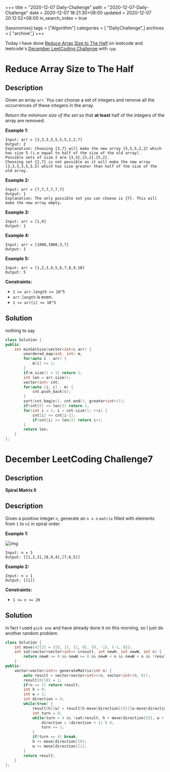 +++
title = "2020-12-07 Daily-Challenge"
path = "2020-12-07-Daily-Challenge"
date = 2020-12-07 18:21:30+08:00
updated = 2020-12-07 20:12:52+08:00
in_search_index = true

[taxonomies]
tags = ["Algorithm"]
categories = [ "DailyChallenge",]
archives = [ "archive",]
+++

Today I have done [Reduce Array Size to The Half](https://leetcode.com/problems/reduce-array-size-to-the-half/) on leetcode and leetcode's [December LeetCoding Challenge](https://leetcode.com/explore/challenge/card/december-leetcoding-challenge/569/week-1-december-1st-december-7th/3556/) with `cpp`.

<!-- more -->

# Reduce Array Size to The Half

## Description

Given an array `arr`. You can choose a set of integers and remove all the occurrences of these integers in the array.

Return *the minimum size of the set* so that **at least** half of the integers of the array are removed.

**Example 1:**

```
Input: arr = [3,3,3,3,5,5,5,2,2,7]
Output: 2
Explanation: Choosing {3,7} will make the new array [5,5,5,2,2] which has size 5 (i.e equal to half of the size of the old array).
Possible sets of size 2 are {3,5},{3,2},{5,2}.
Choosing set {2,7} is not possible as it will make the new array [3,3,3,3,5,5,5] which has size greater than half of the size of the old array.
```

**Example 2:**

```
Input: arr = [7,7,7,7,7,7]
Output: 1
Explanation: The only possible set you can choose is {7}. This will make the new array empty.
```

**Example 3:**

```
Input: arr = [1,9]
Output: 1
```

**Example 4:**

```
Input: arr = [1000,1000,3,7]
Output: 1
```

**Example 5:**

```
Input: arr = [1,2,3,4,5,6,7,8,9,10]
Output: 5
```

**Constraints:**

- `1 <= arr.length <= 10^5`
- `arr.length` is even.
- `1 <= arr[i] <= 10^5`

## Solution

nothing to say

``` cpp
class Solution {
public:
    int minSetSize(vector<int>& arr) {
        unordered_map<int, int> m;
        for(auto i : arr) {
            m[i] += 1;
        }
        if(m.size() < 3) return 1;
        int len = arr.size();
        vector<int> cnt;
        for(auto [i, c] : m) {
            cnt.push_back(c);
        }
        sort(cnt.begin(), cnt.end(), greater<int>());
        if(cnt[0] >= len/2) return 1;
        for(int i = 1; i < cnt.size(); ++i) {
            cnt[i] += cnt[i-1];
            if(cnt[i] >= len/2) return i+1;
        }
        return len;
    }
};
```

# December LeetCoding Challenge7

## Description

**Spiral Matrix II**

## Description

Given a positive integer `n`, generate an `n x n` `matrix` filled with elements from `1` to `n2` in spiral order.

**Example 1:**

![img](https://assets.leetcode.com/uploads/2020/11/13/spiraln.jpg)

```
Input: n = 3
Output: [[1,2,3],[8,9,4],[7,6,5]]
```

**Example 2:**

```
Input: n = 1
Output: [[1]]
```

**Constraints:**

- `1 <= n <= 20`

## Solution

in fact I used `pick one` and have already done it on this morning, so I just do another random problem.

``` cpp
class Solution {
    int move[4][2] = {{0, 1}, {1, 0}, {0, -1}, {-1, 0}};
    int sat(vector<vector<int>> &result, int newH, int newW, int n) {
        return newH >= 0 && newW >= 0 && newH < n && newW < n && !result[newH][newW];
    }
public:
    vector<vector<int>> generateMatrix(int n) {
        auto result = vector<vector<int>>(n, vector<int>(n, 0));
        result[0][0] = 1;
        if(n == 1) return result;
        int h = 0;
        int w = 1;
        int direction = 0;
        while(true) {
            result[h][w] = result[h-move[direction][0]][w-move[direction][1]] + 1;
            int turn = 0;
            while(turn < 4 && !sat(result, h + move[direction][0], w + move[direction][1], n)) {
                direction = (direction + 1) % 4;
                turn += 1;
            }
            if(turn == 4) break;
            h += move[direction][0];
            w += move[direction][1];
        }
        return result;
    }
};
```